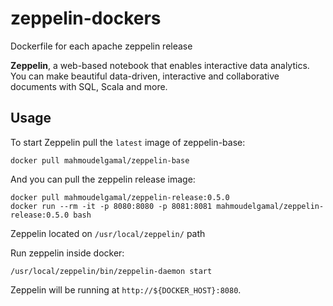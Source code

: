 # zeppelin-dockers
Dockerfile for each apache zeppelin release

**Zeppelin**, a web-based notebook that enables interactive data analytics. You can make beautiful data-driven, interactive and collaborative documents with SQL, Scala and more.

## Usage

To start Zeppelin pull the `latest` image of zeppelin-base:
```
docker pull mahmoudelgamal/zeppelin-base
```
And you can pull the zeppelin release image:
```
docker pull mahmoudelgamal/zeppelin-release:0.5.0
docker run --rm -it -p 8080:8080 -p 8081:8081 mahmoudelgamal/zeppelin-release:0.5.0 bash
```
Zeppelin located on `/usr/local/zeppelin/` path

Run zeppelin inside docker:
```
/usr/local/zeppelin/bin/zeppelin-daemon start
```

Zeppelin will be running at `http://${DOCKER_HOST}:8080`.
